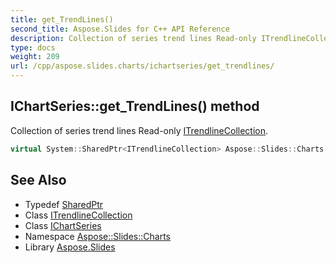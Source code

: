 ```yaml
---
title: get_TrendLines()
second_title: Aspose.Slides for C++ API Reference
description: Collection of series trend lines Read-only ITrendlineCollection.
type: docs
weight: 209
url: /cpp/aspose.slides.charts/ichartseries/get_trendlines/
---
```

## IChartSeries::get_TrendLines() method


Collection of series trend lines Read-only [ITrendlineCollection](../../itrendlinecollection/).

```cpp
virtual System::SharedPtr<ITrendlineCollection> Aspose::Slides::Charts::IChartSeries::get_TrendLines()=0
```

## See Also

* Typedef [SharedPtr](../../system/sharedptr/)
* Class [ITrendlineCollection](../itrendlinecollection/)
* Class [IChartSeries](./)
* Namespace [Aspose::Slides::Charts](../)
* Library [Aspose.Slides](../../)